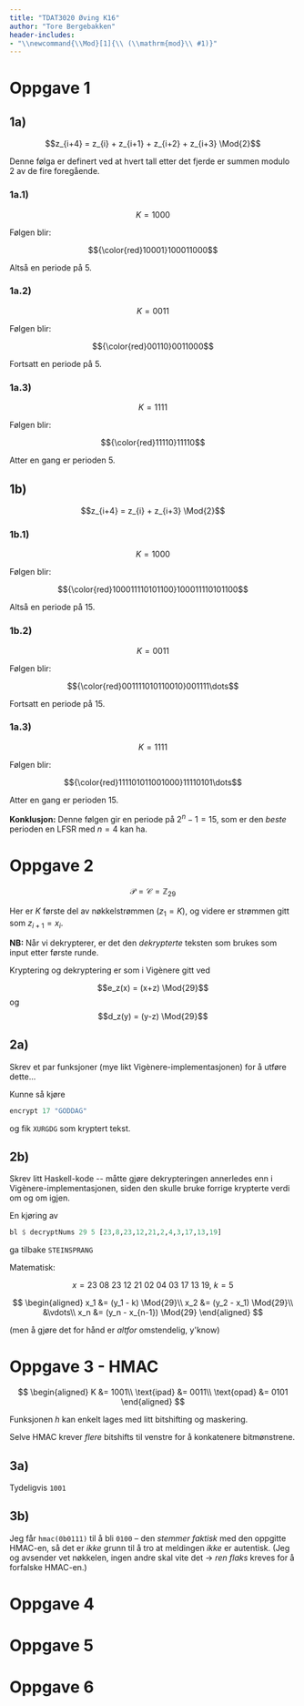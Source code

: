 ```yaml
---
title: "TDAT3020 Øving K16"
author: "Tore Bergebakken"
header-includes:
- "\\newcommand{\\Mod}[1]{\\ (\\mathrm{mod}\\ #1)}"
---
```


# Oppgave 1

## 1a)

$$z_{i+4} = z_{i} + z_{i+1} + z_{i+2} + z_{i+3} \Mod{2}$$

Denne følga er definert ved at hvert tall etter det fjerde er summen modulo 2 av de fire foregående.

### 1a.1)

$$K = 1000$$

Følgen blir:

$${\color{red}10001}100011000$$

Altså en periode på $5$.

### 1a.2)

$$K = 0011$$

Følgen blir:

$${\color{red}00110}0011000$$

Fortsatt en periode på $5$.

### 1a.3)

$$K = 1111$$

Følgen blir:

$${\color{red}11110}11110$$

Atter en gang er perioden $5$.

## 1b)

$$z_{i+4} = z_{i} + z_{i+3} \Mod{2}$$

### 1b.1)

$$K = 1000$$

Følgen blir:

$${\color{red}100011110101100}100011110101100$$

Altså en periode på $15$.

### 1b.2)

$$K = 0011$$

Følgen blir:

$${\color{red}001111010110010}001111\dots$$

Fortsatt en periode på $15$.

### 1a.3)

$$K = 1111$$

Følgen blir:

$${\color{red}111101011001000}11110101\dots$$

Atter en gang er perioden $15$.

**Konklusjon:** Denne følgen gir en periode på $2^n-1 = 15$, som er den _beste_ perioden en LFSR med $n = 4$ kan ha.

# Oppgave 2

$$\mathcal{P} = \mathcal{C} = \mathbb{Z}_{29}$$

Her er $K$ første del av nøkkelstrømmen ($z_1 = K$), og videre er strømmen gitt som $z_{i+1} = x_i$.

**NB:** Når vi dekrypterer, er det den _dekrypterte_ teksten som brukes som input etter første runde.

Kryptering og dekryptering er som i Vigènere gitt ved

$$e_z(x) = (x+z) \Mod{29}$$
og
$$d_z(y) = (y-z) \Mod{29}$$

## 2a)

Skrev et par funksjoner (mye likt Vigènere-implementasjonen) for å utføre dette...

Kunne så kjøre

```haskell
encrypt 17 "GODDAG"
```

og fik `XURGDG` som kryptert tekst.

## 2b)

Skrev litt Haskell-kode -- måtte gjøre dekrypteringen annerledes enn i Vigènere-implementasjonen, siden den skulle bruke forrige krypterte verdi om og om igjen.

En kjøring av

```haskell
bl $ decryptNums 29 5 [23,8,23,12,21,2,4,3,17,13,19]
```

ga tilbake `STEINSPRANG`

Matematisk:

$$x = 23\:08\:23\:12\:21\:02\:04\:03\:17\:13\:19,\:k = 5$$

$$
\begin{aligned}
x_1 &= (y_1 - k) \Mod{29}\\
x_2 &= (y_2 - x_1) \Mod{29}\\
&\vdots\\
x_n &= (y_n - x_{n-1}) \Mod{29}
\end{aligned}
$$

(men å gjøre det for hånd er _altfor_ omstendelig, y'know)

# Oppgave 3 - HMAC

$$
\begin{aligned}
K &= 1001\\
\text{ipad} &= 0011\\
\text{opad} &= 0101
\end{aligned}
$$

Funksjonen $h$ kan enkelt lages med litt bitshifting og maskering.

Selve HMAC krever _flere_ bitshifts til venstre for å konkatenere bitmønstrene.


## 3a)

Tydeligvis `1001`

## 3b)

<!-- Jeg får `hmac(0b0111)` til å bli `0100` – den stemmer ikke med den oppgitte HMAC-en, så det _er_ grunn til å tro at meldingen _ikke_ er autentisk. -->

Jeg får `hmac(0b0111)` til å bli `0100` – den _stemmer faktisk_ med den oppgitte HMAC-en, så det er _ikke_ grunn til å tro at meldingen _ikke_ er autentisk. (Jeg og avsender vet nøkkelen, ingen andre skal vite det → _ren flaks_ kreves for å forfalske HMAC-en.)

# Oppgave 4


# Oppgave 5


# Oppgave 6

